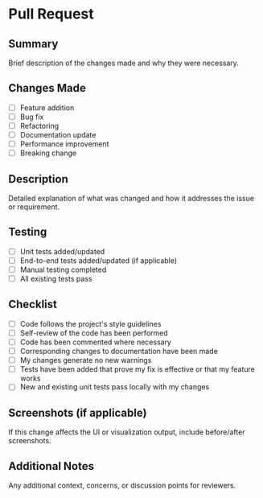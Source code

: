 # Pull Request

## Summary

Brief description of the changes made and why they were necessary.

## Changes Made

- [ ] Feature addition
- [ ] Bug fix
- [ ] Refactoring
- [ ] Documentation update
- [ ] Performance improvement
- [ ] Breaking change

## Description

Detailed explanation of what was changed and how it addresses the issue or requirement.

## Testing

- [ ] Unit tests added/updated
- [ ] End-to-end tests added/updated (if applicable)
- [ ] Manual testing completed
- [ ] All existing tests pass

## Checklist

- [ ] Code follows the project's style guidelines
- [ ] Self-review of the code has been performed
- [ ] Code has been commented where necessary
- [ ] Corresponding changes to documentation have been made
- [ ] My changes generate no new warnings
- [ ] Tests have been added that prove my fix is effective or that my feature works
- [ ] New and existing unit tests pass locally with my changes

## Screenshots (if applicable)

If this change affects the UI or visualization output, include before/after screenshots.

## Additional Notes

Any additional context, concerns, or discussion points for reviewers.
